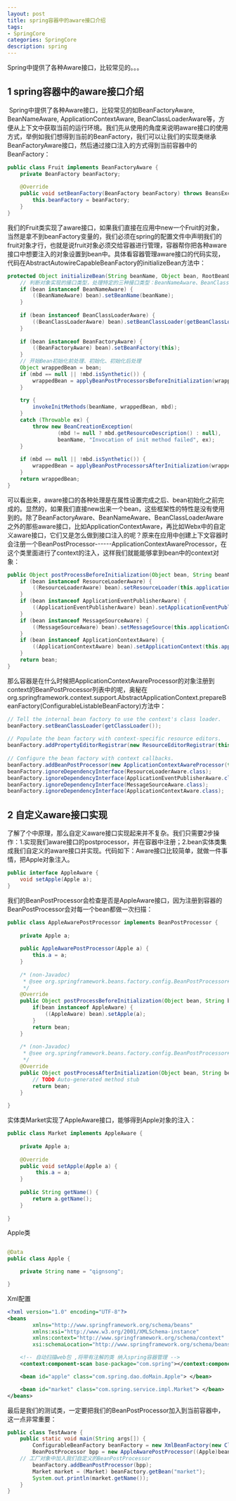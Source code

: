 ```yaml
---
layout: post
title: spring容器中的aware接口介绍
tags:
- SpringCore
categories: SpringCore
description: spring
---
```


Spring中提供了各种Aware接口，比较常见的。。。

<!-- more --> 

## 1 spring容器中的aware接口介绍

​	Spring中提供了各种Aware接口，比较常见的如BeanFactoryAware, BeanNameAware, ApplicationContextAware, BeanClassLoaderAware等，方便从上下文中获取当前的运行环境。我们先从使用的角度来说明aware接口的使用方式，举例如我们想得到当前的BeanFactory，我们可以让我们的实现类继承BeanFactoryAware接口，然后通过接口注入的方式得到当前容器中的BeanFactory：

```java
public class Fruit implements BeanFactoryAware {
    private BeanFactory beanFactory;
 
    @Override
    public void setBeanFactory(BeanFactory beanFactory) throws BeansException {
        this.beanFactory = beanFactory;
    }
}
```

​	我们的Fruit类实现了aware接口，如果我们直接在应用中new一个Fruit的对象，当然是拿不到beanFactory变量的，我们必须在spring的配置文件中声明我们的fruit对象才行，也就是说fruit对象必须交给容器进行管理，容器帮你把各种aware接口中想要注入的对象设置到bean中。具体看容器管理aware接口的代码实现，代码在AbstractAutowireCapableBeanFactory的initializeBean方法中：

```java
protected Object initializeBean(String beanName, Object bean, RootBeanDefinition mbd) {
    // 判断对象实现的接口类型，处理特定的三种接口类型：BeanNameAware、BeanClassLoaderAware和BeanFactoryAware。
    if (bean instanceof BeanNameAware) {
        ((BeanNameAware) bean).setBeanName(beanName);
    }
 
    if (bean instanceof BeanClassLoaderAware) {
        ((BeanClassLoaderAware) bean).setBeanClassLoader(getBeanClassLoader());
    }
 
    if (bean instanceof BeanFactoryAware) {
        ((BeanFactoryAware) bean).setBeanFactory(this);
    }
    // 开始Bean初始化前处理、初始化、初始化后处理
    Object wrappedBean = bean;
    if (mbd == null || !mbd.isSynthetic()) {
        wrappedBean = applyBeanPostProcessorsBeforeInitialization(wrappedBean, beanName);
    }
 
    try {
        invokeInitMethods(beanName, wrappedBean, mbd);
    }
    catch (Throwable ex) {
        throw new BeanCreationException(
                (mbd != null ? mbd.getResourceDescription() : null),
                beanName, "Invocation of init method failed", ex);
    }
 
    if (mbd == null || !mbd.isSynthetic()) {
        wrappedBean = applyBeanPostProcessorsAfterInitialization(wrappedBean, beanName);
    }
    return wrappedBean;
}
```

​	可以看出来，aware接口的各种处理是在属性设置完成之后、bean初始化之前完成的。显然的，如果我们直接new出来一个bean，这些框架性的特性是没有使用到的。除了BeanFactoryAware、BeanNameAware、BeanClassLoaderAware之外的那些aware接口，比如ApplicationContextAware，再比如Webx中的自定义aware接口，它们又是怎么做到接口注入的呢？原来在应用中创建上下文容器时会注册一个BeanPostProcessor------ApplicationContextAwareProcessor，在这个类里面进行了context的注入，这样我们就能能够拿到bean中的context对象：

```java
public Object postProcessBeforeInitialization(Object bean, String beanName) throws BeansException {
    if (bean instanceof ResourceLoaderAware) {
        ((ResourceLoaderAware) bean).setResourceLoader(this.applicationContext);
    }
    if (bean instanceof ApplicationEventPublisherAware) {
        ((ApplicationEventPublisherAware) bean).setApplicationEventPublisher(this.applicationContext);
    }
    if (bean instanceof MessageSourceAware) {
        ((MessageSourceAware) bean).setMessageSource(this.applicationContext);
    }
    if (bean instanceof ApplicationContextAware) {
        ((ApplicationContextAware) bean).setApplicationContext(this.applicationContext);
    }
    return bean;
}
```

​	那么容器是在什么时候把ApplicationContextAwareProcessor的对象注册到context的BeanPostProcessor列表中的呢，奥秘在org.springframework.context.support.AbstractApplicationContext.prepareBeanFactory(ConfigurableListableBeanFactory)方法中：

```java
// Tell the internal bean factory to use the context's class loader.
beanFactory.setBeanClassLoader(getClassLoader());
 
// Populate the bean factory with context-specific resource editors.
beanFactory.addPropertyEditorRegistrar(new ResourceEditorRegistrar(this));
 
// Configure the bean factory with context callbacks.
beanFactory.addBeanPostProcessor(new ApplicationContextAwareProcessor(this)); //在这里注册了我们想要的BeanPostProcessor
beanFactory.ignoreDependencyInterface(ResourceLoaderAware.class);
beanFactory.ignoreDependencyInterface(ApplicationEventPublisherAware.class);
beanFactory.ignoreDependencyInterface(MessageSourceAware.class);
beanFactory.ignoreDependencyInterface(ApplicationContextAware.class);
```

## 2 自定义aware接口实现

​	了解了个中原理，那么自定义aware接口实现起来并不复杂。我们只需要2步操作：1.实现我们aware接口的postprocessor，并在容器中注册；2.bean实体类集成我们自定义的aware接口并实现。代码如下：Aware接口比较简单，就做一件事情，把Apple对象注入。

```java
public interface AppleAware {
    void setApple(Apple a);
}
```

我们的BeanPostProcessor会检查是否是AppleAware接口，因为注册到容器的BeanPostProcessor会对每一个bean都做一次扫描：

```java
public class AppleAwarePostProcessor implements BeanPostProcessor {
 
    private Apple a;
 
    public AppleAwarePostProcessor(Apple a) {
        this.a = a;
    }
 
    /* (non-Javadoc)
     * @see org.springframework.beans.factory.config.BeanPostProcessor#postProcessBeforeInitialization(java.lang.Object, java.lang.String)
     */
    @Override
    public Object postProcessBeforeInitialization(Object bean, String beanName) throws BeansException {
        if(bean instanceof AppleAware) {
            ((AppleAware) bean).setApple(a);
        }
        return bean;
    }
 
    /* (non-Javadoc)
     * @see org.springframework.beans.factory.config.BeanPostProcessor#postProcessAfterInitialization(java.lang.Object, java.lang.String)
     */
    @Override
    public Object postProcessAfterInitialization(Object bean, String beanName) throws BeansException {
        // TODO Auto-generated method stub
        return bean;
    }
 
}
```

实体类Market实现了AppleAware接口，能够得到Apple对象的注入：

```java
public class Market implements AppleAware {
 
    private Apple a;
 
    @Override
    public void setApple(Apple a) {
         this.a = a;
    }
 
    public String getName() {
        return a.getName();
    }
 
}
```

Apple类

```java

@Data
public class Apple {

    private String name = "qignsong";

}
```

Xml配置

```xml
<?xml version="1.0" encoding="UTF-8"?>
<beans
        xmlns="http://www.springframework.org/schema/beans"
        xmlns:xsi="http://www.w3.org/2001/XMLSchema-instance"
        xmlns:context="http://www.springframework.org/schema/context"
        xsi:schemaLocation="http://www.springframework.org/schema/beans http://www.springframework.org/schema/beans/spring-beans-4.2.xsd http://www.springframework.org/schema/context http://www.springframework.org/schema/context/spring-context.xsd">

    <!-- 自动扫描web包 ,将带有注解的类 纳入spring容器管理 -->
    <context:component-scan base-package="com.spring"></context:component-scan>

    <bean id="apple" class="com.spring.dao.doMain.Apple"> </bean>

    <bean id="market" class="com.spring.service.impl.Market"> </bean>
</beans>
```

最后是我们的测试类，一定要把我们的BeanPostProcessor加入到当前容器中，这一点非常重要：

```java
public class TestAware {
    public static void main(String args[]) {
        ConfigurableBeanFactory beanFactory = new XmlBeanFactory(new ClassPathResource("applicationContext.xml"));
        BeanPostProcessor bpp = new AppleAwarePostProcessor((Apple)beanFactory.getBean("apple"));
    // 工厂对象中加入我们自定义的BeanPostProcessor
        beanFactory.addBeanPostProcessor(bpp);
        Market market = (Market) beanFactory.getBean("market");
        System.out.println(market.getName());
    }
}
```



